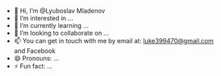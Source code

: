 - 👋 Hi, I’m @Lyuboslav Mladenov
- 👀 I’m interested in ...
- 🌱 I’m currently learning ...
- 💞️ I’m looking to collaborate on ...
- 📫 You can get in touch with me by email at: luke399470@gmail.com and Facebook
- 😄 Pronouns: ...
- ⚡ Fun fact: ...

<!---
LuKe-DLG/LuKe-DLG is a ✨ special ✨ repository because its `README.md` (this file) appears on your GitHub profile.
You can click the Preview link to take a look at your changes.
--->
